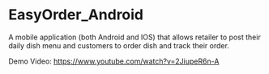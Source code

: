 # EasyOrder_Android

A mobile application (both Android and IOS) that allows retailer to post their daily dish menu and customers to order dish and track their order.

Demo Video:
https://www.youtube.com/watch?v=2JiupeR6n-A
